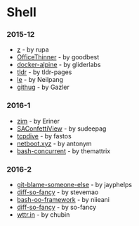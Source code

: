 # Shell


### 2015-12
- [z](https://github.com/rupa/z) - by rupa
- [OfficeThinner](https://github.com/goodbest/OfficeThinner) - by goodbest
- [docker-alpine](https://github.com/gliderlabs/docker-alpine) - by gliderlabs
- [tldr](https://github.com/tldr-pages/tldr) - by tldr-pages
- [le](https://github.com/Neilpang/le) - by Neilpang
- [githug](https://github.com/Gazler/githug) - by Gazler

### 2016-1
- [zim](https://github.com/Eriner/zim) - by Eriner
- [SAConfettiView](https://github.com/sudeepag/SAConfettiView) - by sudeepag
- [tcpdive](https://github.com/fastos/tcpdive) - by fastos
- [netboot.xyz](https://github.com/antonym/netboot.xyz) - by antonym
- [bash-concurrent](https://github.com/themattrix/bash-concurrent) - by themattrix

### 2016-2
- [git-blame-someone-else](https://github.com/jayphelps/git-blame-someone-else) - by jayphelps
- [diff-so-fancy](https://github.com/stevemao/diff-so-fancy) - by stevemao
- [bash-oo-framework](https://github.com/niieani/bash-oo-framework) - by niieani
- [diff-so-fancy](https://github.com/so-fancy/diff-so-fancy) - by so-fancy
- [wttr.in](https://github.com/chubin/wttr.in) - by chubin
